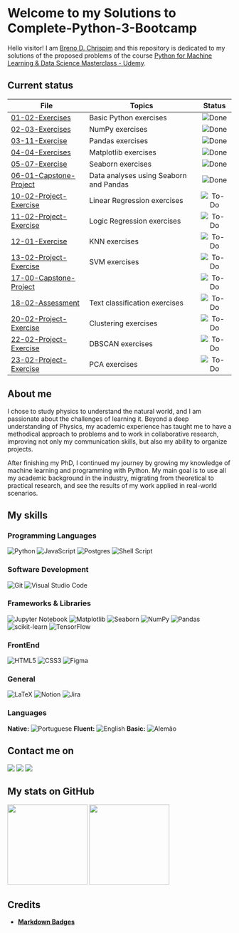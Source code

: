 # Welcome to my Solutions to Complete-Python-3-Bootcamp

Hello visitor! I am [Breno D. Chrispim](https://github.com/DChrispim) and this repository is dedicated to my solutions of the proposed problems of the course [Python for Machine Learning & Data Science Masterclass - Udemy](https://www.udemy.com/course/python-for-machine-learning-data-science-masterclass/).

## Current status

| File                                                   | Topics                                 |                       Status                        |
| ------------------------------------------------------ | -------------------------------------- | :-------------------------------------------------: |
| [01-02-Exercises](01-02-Exercises.ipynb)               | Basic Python exercises                 |  ![Done](https://img.shields.io/badge/Done-green)   |
| [02-03-Exercises](02-03-Exercises.ipynb)               | NumPy exercises                        |  ![Done](https://img.shields.io/badge/Done-green)   |
| [03-11-Exercise](03-11-Exercise.ipynb)                 | Pandas exercises                       |  ![Done](https://img.shields.io/badge/Done-green)   |
| [04-04-Exercises](04-04-Exercises.ipynb)               | Matplotlib exercises                   |  ![Done](https://img.shields.io/badge/Done-green)   |
| [05-07-Exercise](05-07-Exercise.ipynb)                 | Seaborn exercises                      |  ![Done](https://img.shields.io/badge/Done-green)   |
| [06-01-Capstone-Project](06-01-Capstone-Project.ipynb) | Data analyses using Seaborn and Pandas |  ![Done](https://img.shields.io/badge/Done-green)   |
| [10-02-Project-Exercise](10-02-Project-Exercise.ipynb) | Linear Regression exercises            | ![To-Do](https://img.shields.io/badge/To%20Do-blue) |
| [11-02-Project-Exercise](11-02-Project-Exercise.ipynb) | Logic Regression exercises             | ![To-Do](https://img.shields.io/badge/To%20Do-blue) |
| [12-01-Exercise](12-01-Exercise.ipynb)                 | KNN exercises                          | ![To-Do](https://img.shields.io/badge/To%20Do-blue) |
| [13-02-Project-Exercise](13-02-Project-Exercise.ipynb) | SVM exercises                          | ![To-Do](https://img.shields.io/badge/To%20Do-blue) |
| [17-00-Capstone-Project](17-00-Capstone-Project.ipynb) |                                        | ![To-Do](https://img.shields.io/badge/To%20Do-blue) |
| [18-02-Assessment](18-02-Assessment.ipynb)             | Text classification exercises          | ![To-Do](https://img.shields.io/badge/To%20Do-blue) |
| [20-02-Project-Exercise](20-02-Project-Exercise.ipynb) | Clustering exercises                   | ![To-Do](https://img.shields.io/badge/To%20Do-blue) |
| [22-02-Project-Exercise](22-02-Project-Exercise.ipynb) | DBSCAN exercises                       | ![To-Do](https://img.shields.io/badge/To%20Do-blue) |
| [23-02-Project-Exercise](23-02-Project-Exercise.ipynb) | PCA exercises                          | ![To-Do](https://img.shields.io/badge/To%20Do-blue) |

## About me

I chose to study physics to understand the natural world, and I am passionate about the challenges of learning it. Beyond a deep understanding of Physics, my academic experience has taught me to have a methodical approach to problems and to work in collaborative research, improving not only my communication skills, but also my ability to organize projects.

After finishing my PhD, I continued my journey by growing my knowledge of machine learning and programming with Python. My main goal is to use all my academic background in the industry, migrating from theoretical to practical research, and see the results of my work applied in real-world scenarios.

## My skills

### Programming Languages

![Python](https://img.shields.io/badge/python-3670A0?style=for-the-badge&logo=python&logoColor=ffdd54)
![JavaScript](https://img.shields.io/badge/javascript-%23323330.svg?style=for-the-badge&logo=javascript&logoColor=%23F7DF1E)
![Postgres](https://img.shields.io/badge/postgres-%23316192.svg?style=for-the-badge&logo=postgresql&logoColor=white)
![Shell Script](https://img.shields.io/badge/shell_script-%23121011.svg?style=for-the-badge&logo=gnu-bash&logoColor=white)

### Software Development

![Git](https://img.shields.io/badge/git-%23F05033.svg?style=for-the-badge&logo=git&logoColor=white)
![Visual Studio Code](https://img.shields.io/badge/Visual%20Studio%20Code-0078d7.svg?style=for-the-badge&logo=visual-studio-code&logoColor=white)

### Frameworks & Libraries

![Jupyter Notebook](https://img.shields.io/badge/jupyter-%23FA0F00.svg?style=for-the-badge&logo=jupyter&logoColor=white)
![Matplotlib](https://img.shields.io/badge/Matplotlib-%23ffffff.svg?style=for-the-badge&logo=Matplotlib&logoColor=black)
![Seaborn](https://img.shields.io/badge/SeaBorn-%3670A0.svg?style=for-the-badge&logo=python&logoColor=white)
![NumPy](https://img.shields.io/badge/numpy-%23013243.svg?style=for-the-badge&logo=numpy&logoColor=white)
![Pandas](https://img.shields.io/badge/pandas-%23150458.svg?style=for-the-badge&logo=pandas&logoColor=white)
![scikit-learn](https://img.shields.io/badge/scikit--learn-%23F7931E.svg?style=for-the-badge&logo=scikit-learn&logoColor=white)
![TensorFlow](https://img.shields.io/badge/TensorFlow-%23FF6F00.svg?style=for-the-badge&logo=TensorFlow&logoColor=white)

### FrontEnd

![HTML5](https://img.shields.io/badge/html5-%23E34F26.svg?style=for-the-badge&logo=html5&logoColor=white)
![CSS3](https://img.shields.io/badge/css3-%231572B6.svg?style=for-the-badge&logo=css3&logoColor=white)
![Figma](https://img.shields.io/badge/figma-%23F24E1E.svg?style=for-the-badge&logo=figma&logoColor=white)

### General

![LaTeX](https://img.shields.io/badge/latex-%23008080.svg?style=for-the-badge&logo=latex&logoColor=white)
![Notion](https://img.shields.io/badge/Notion-%23000000.svg?style=for-the-badge&logo=notion&logoColor=white)
![Jira](https://img.shields.io/badge/jira-%230A0FFF.svg?style=for-the-badge&logo=jira&logoColor=white)

### Languages

**Native:** ![Portuguese](https://img.shields.io/badge/Portuguese-green)
**Fluent:** ![English](https://img.shields.io/badge/English-blue)
**Basic:** ![Alemão](https://img.shields.io/badge/Alemão-red)

## Contact me on

<div>
<a href = "mailto:brenoadsdc@gmail.com"><img loading="lazy" src="https://img.shields.io/badge/Gmail-D14836?style=for-the-badge&logo=gmail&logoColor=white" target="_blank"></a>
<a href="https://www.linkedin.com/in/brenochrispim/" target="_blank"><img loading="lazy" src="https://img.shields.io/badge/linkedin-%230077B5.svg?style=for-the-badge&logo=linkedin&logoColor=white" target="_blank"></a>
<a href="https://dchrispim.github.io/my-portfolio/" target="_blank"><img loading="lazy" src="https://img.shields.io/badge/My%20github%20page-121013?style=for-the-badge&logo=github&logoColor=white" target="_blank"></a>
</div>

## My stats on GitHub

<div>
<a href="https://github.com/DChrispim/"></a>
<img loading="lazy" height="180em" src="https://github-readme-stats.vercel.app/api/top-langs/?username=DChrispim&layout=compact&langs_count=7&theme=dracula"/>
<img loading="lazy" height="180em" src="https://github-readme-stats.vercel.app/api?username=DChrispim&show_icons=true&theme=dracula&include_all_commits=true&count_private=true"/>
</div>

## Credits

- [**Markdown Badges**](https://github.com/Ileriayo/markdown-badges)
